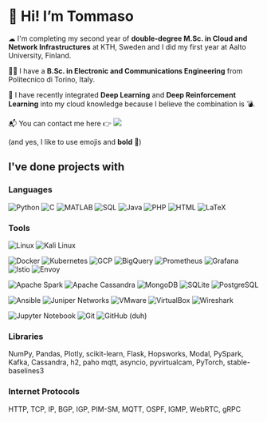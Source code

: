# 👋 Hi! I’m Tommaso

☁ I'm completing my second year of **double-degree M.Sc. in Cloud and Network Infrastructures** at KTH, Sweden and I did my first year at Aalto University, Finland.

👨‍🎓 I have a **B.Sc. in Electronic and Communications Engineering** from Politecnico di Torino, Italy.

🧠 I have recently integrated **Deep Learning** and **Deep Reinforcement Learning** into my cloud knowledge because I believe the combination is 💣.

📬 You can contact me here 👉 [![][linkedin-logo]][my-profile]

[linkedin-logo]: https://img.shields.io/badge/LinkedIn-0077B5?style=plastic&logo=linkedin&logoColor=white
[my-profile]: https://www.linkedin.com/in/tommasopraturlon/

(and yes, I like to use emojis and **bold** 🤭)

## I've done projects with

### Languages
![Python](https://img.shields.io/badge/python-3670A0?style=for-the-badge&logo=python&logoColor=ffdd54)
![C](https://img.shields.io/badge/c-%2300599C.svg?style=for-the-badge&logo=c&logoColor=white)
![MATLAB](https://img.shields.io/badge/MATLAB-blue.svg?style=for-the-badge&logo=matlab&logoColor=white)
![SQL](https://img.shields.io/badge/SQL-yellow.svg?style=for-the-badge&logo=sql&logoColor=white)
![Java](https://img.shields.io/badge/java-%23ED8B00.svg?style=for-the-badge&logo=java&logoColor=white)
![PHP](https://img.shields.io/badge/PHP-777BB4.svg?style=for-the-badge&logo=php&logoColor=white)
![HTML](https://img.shields.io/badge/HTML-E34F26.svg?style=for-the-badge&logo=html5&logoColor=white)
![LaTeX](https://img.shields.io/badge/latex-%23008080.svg?style=for-the-badge&logo=latex&logoColor=white)

### Tools
![Linux](https://img.shields.io/badge/Linux-FCC624.svg?style=for-the-badge&logo=Linux&logoColor=black)
![Kali Linux](https://img.shields.io/badge/Kali%20Linux-557C94.svg?style=for-the-badge&logo=Kali-Linux&logoColor=white)

![Docker](https://img.shields.io/badge/Docker-2496ED.svg?style=for-the-badge&logo=docker&logoColor=white)
![Kubernetes](https://img.shields.io/badge/Kubernetes-326CE5.svg?style=for-the-badge&logo=Kubernetes&logoColor=white)
![GCP](https://img.shields.io/badge/Google%20Cloud-4285F4.svg?style=for-the-badge&logo=google-cloud&logoColor=white)
![BigQuery](https://img.shields.io/badge/Google%20BigQuery-669DF6.svg?style=for-the-badge&logo=Google-BigQuery&logoColor=white)
![Prometheus](https://img.shields.io/badge/Prometheus-E6522C.svg?style=for-the-badge&logo=Prometheus&logoColor=white)
![Grafana](https://img.shields.io/badge/Grafana-F46800.svg?style=for-the-badge&logo=Grafana&logoColor=white)
![Istio](https://img.shields.io/badge/Istio-466BB0.svg?style=for-the-badge&logo=Istio&logoColor=white)
![Envoy](https://img.shields.io/badge/Envoy%20Proxy-AC6199.svg?style=for-the-badge&logo=Envoy-Proxy&logoColor=white)

![Apache Spark](https://img.shields.io/badge/-Apache%20Spark-E25A1C?logo=apache-spark&logoColor=white&style=for-the-badge)
![Apache Cassandra](https://img.shields.io/badge/-Apache%20Cassandra-1287B1?logo=apache-cassandra&logoColor=white&style=for-the-badge)
![MongoDB](https://img.shields.io/badge/MongoDB-47A248.svg?style=for-the-badge&logo=mongodb&logoColor=white)
![SQLite](https://img.shields.io/badge/sqlite-%2307405e.svg?style=for-the-badge&logo=sqlite&logoColor=white)
![PostgreSQL](https://img.shields.io/badge/PostgreSQL-4169E1.svg?style=for-the-badge&logo=postgresql&logoColor=white)

![Ansible](https://img.shields.io/badge/Ansible-EE0000.svg?style=for-the-badge&logo=ansible&logoColor=white)
![Juniper Networks](https://img.shields.io/badge/Juniper%20Networks-4B135.svg?style=for-the-badge&logo=juniper-networks&logoColor=white)
![VMware](https://img.shields.io/badge/VMware-4285F4.svg?style=for-the-badge&logo=vmware&logoColor=white)
![VirtualBox](https://img.shields.io/badge/VirtualBox-183A61.svg?style=for-the-badge&logo=virtualbox&logoColor=white)
![Wireshark](https://img.shields.io/badge/Wireshark-1679A7.svg?style=for-the-badge&logo=wireshark&logoColor=white)

![Jupyter Notebook](https://img.shields.io/badge/jupyter-%23FA0F00.svg?style=for-the-badge&logo=jupyter&logoColor=white)
![Git](https://img.shields.io/badge/git-%23F05033.svg?style=for-the-badge&logo=git&logoColor=white)
![GitHub](https://img.shields.io/badge/github-%23121011.svg?style=for-the-badge&logo=github&logoColor=white) (duh)

### Libraries
NumPy, Pandas, Plotly, scikit-learn, Flask, Hopsworks, Modal, PySpark, Kafka, Cassandra, h2, paho mqtt, asyncio, pyvirtualcam, PyTorch, stable-baselines3

### Internet Protocols
HTTP, TCP, IP, BGP, IGP, PIM-SM, MQTT, OSPF, IGMP, WebRTC, gRPC
